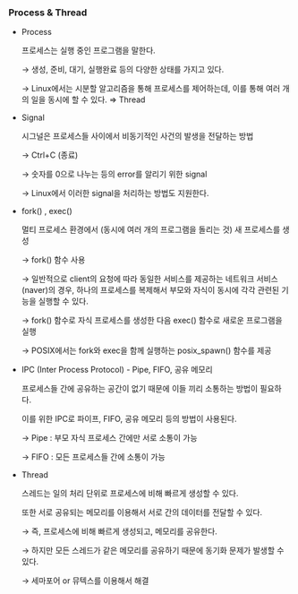 ### Process & Thread 

- Process

     프로세스는 실행 중인 프로그램을 말한다.

    → 생성, 준비, 대기, 실행완료 등의 다양한 상태를 가지고 있다. 

    → Linux에서는 시분할 알고리즘을 통해 프로세스를 제어하는데, 이를 통해 여러 개의 일을 동시에 할 수 있다. ⇒ Thread 

- Signal

    시그널은 프로세스들 사이에서 비동기적인 사건의 발생을 전달하는 방법

    → Ctrl+C (종료)

    → 숫자를 0으로 나누는 등의 error를 알리기 위한 signal

    → Linux에서 이러한 signal을 처리하는 방법도 지원한다.

- fork() , exec()

    멀티 프로세스 환경에서 (동시에 여러 개의 프로그램을 돌리는 것) 새 프로세스를 생성

    → fork() 함수 사용

    → 일반적으로 client의 요청에 따라 동일한 서비스를 제공하는 네트워크 서비스(naver)의 경우, 하나의 프로세스를 복제해서 부모와 자식이 동시에 각각 관련된 기능을 실행할 수 있다.

    → fork() 함수로 자식 프로세스를 생성한 다음 exec() 함수로 새로운 프로그램을 실행

    → POSIX에서는 fork와 exec을 함께 실행하는 posix_spawn() 함수를 제공

- IPC (Inter Process Protocol) - Pipe, FIFO, 공유 메모리

    프로세스들 간에 공유하는 공간이 없기 때문에 이들 끼리 소통하는 방법이 필요하다.

    이를 위한 IPC로 파이프, FIFO, 공유 메모리 등의 방법이 사용된다.

    → Pipe : 부모 자식 프로세스 간에만 서로 소통이 가능

    → FIFO : 모든 프로세스들 간에 소통이 가능

- Thread

    스레드는 일의 처리 단위로 프로세스에 비해 빠르게 생성할 수 있다.

    또한 서로 공유되는 메모리를 이용해서 서로 간의 데이터를 전달할 수 있다.

    → 즉, 프로세스에 비해 빠르게 생성되고, 메모리를 공유한다.

    → 하지만 모든 스레드가 같은 메모리를 공유하기 때문에 동기화 문제가 발생할 수 있다.

    → 세마포어 or 뮤텍스를 이용해서 해결

